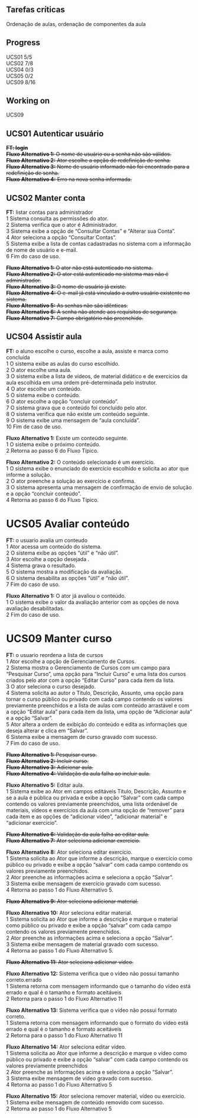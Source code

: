 ## Tarefas críticas  
Ordenação de aulas, ordenação de componentes da aula  
  
## Progress  
UCS01 5/5  
UCS02 7/8  
UCS04 0/3  
UCS05 0/2  
UCS09 8/16  

## Working on  
UCS09


## UCS01 Autenticar usuário  
~~**FT: login**~~  
~~**Fluxo Alternativo 1:** O nome de usuário ou a senha não são válidos.~~  
~~**Fluxo Alternativo 2:** Ator escolhe a opção de redefinição de senha.~~  
~~**Fluxo Alternativo 3:** Nome de usuário informado não foi encontrado para a redefinição de senha.~~  
~~**Fluxo Alternativo 4:** Erro na nova senha informada.~~  

## UCS02 Manter conta  
**FT:** listar contas para administrador  
1 Sistema consulta as permissões do ator.  
2 Sistema verifica que o ator é Administrador.  
3 Sistema exibe a opção de “Consultar Contas” e “Alterar sua Conta”.  
4 Ator seleciona a opção “Consultar Contas”.  
5 Sistema exibe a lista de contas cadastradas no sistema com a informação de nome de usuário e e-mail.  
6 Fim do caso de uso.  

~~**Fluxo Alternativo 1:** O ator não está autenticado no sistema.~~  
~~**Fluxo Alternativo 2:** O ator está autenticado no sistema mas não é administrador.~~  
~~**Fluxo Alternativo 3:** O nome de usuário já existe.~~  
~~**Fluxo Alternativo 4:** O e-mail já está vinculado a outro usuário existente no sistema.~~  
~~**Fluxo Alternativo 5:** As senhas não são idênticas.~~  
~~**Fluxo Alternativo 6:** A senha não atende aos requisitos de segurança.~~  
~~**Fluxo Alternativo 7:** Campo obrigatório não preenchido.~~  

## UCS04 Assistir aula  
**FT:** o aluno escolhe o curso, escolhe a aula, assiste e marca como concluída  
1 O sistema exibe as aulas do curso escolhido.  
2 O ator escolhe uma aula.  
3 O sistema exibe a lista de vídeos, de material didático e de exercícios da aula escolhida em uma ordem pré-determinada pelo instrutor.  
4 O ator escolhe um conteúdo.  
5 O sistema exibe o conteúdo.  
6 O ator escolhe a opção “concluir conteúdo”.  
7 O sistema grava que o conteúdo foi concluído pelo ator.  
8 O sistema verifica que não existe um conteúdo seguinte.  
9 O sistema exibe uma mensagem de “aula concluída”.  
10 Fim de caso de uso.  

**Fluxo Alternativo 1:** Existe um conteúdo seguinte.  
1 O sistema exibe o próximo conteúdo.  
2 Retorna ao passo 6 do Fluxo Típico.  

**Fluxo Alternativo 2:** O conteúdo selecionado é um exercício.  
1 O sistema exibe o enunciado do exercício escolhido e solicita ao ator que informe a solução.  
2 O ator preenche a solução ao exercício e confirma.  
3 O sistema apresenta uma mensagem de confirmação de envio de solução e a opção “concluir conteúdo”.  
4 Retorna ao passo 6 do Fluxo Típico.  

# UCS05 Avaliar conteúdo  
**FT:** o usuario avalia um conteudo  
1 Ator acessa um conteúdo do sistema.  
2 O sistema exibe as opções “útil” e “não útil”.  
3 Ator escolhe a opção desejada .  
4 Sistema grava o resultado.  
5 O sistema mostra a modificação da avaliação.  
6 O sistema desabilita as opções “útil” e “não útil”.  
7 Fim do caso de uso.  

**Fluxo Alternativo 1:** O ator já avaliou o conteúdo.  
1 O sistema exibe o valor da avaliação anterior com as opções de nova avaliação desabilitadas.  
2 Fim do caso de uso.  


# UCS09 Manter curso  
**FT:** o usuario reordena a lista de cursos  
1 Ator escolhe a opção de Gerenciamento de Cursos.  
2 Sistema mostra o Gerenciamento de Cursos com um campo para “Pesquisar Curso”, uma opção para “Incluir Curso” e uma lista dos cursos criados pelo ator com a opção “Editar Curso” para cada item da lista.  
3 O ator seleciona o curso desejado.  
4 Sistema solicita ao autor o Título, Descrição, Assunto, uma opção para tornar o curso público ou privado com cada campo contendo os valores previamente preenchidos e a lista de aulas com conteúdo arrastável e com a opção “Editar aula” para cada item da lista, uma opção de “Adicionar aula” e a opção “Salvar”.  
5 Ator altera a ordem de exibição do conteúdo e edita as informações que deseja alterar e clica em “Salvar”.  
6 Sistema exibe a mensagem de curso gravado com sucesso.  
7 Fim do caso de uso.  

~~**Fluxo Alternativo 1:** Pesquisar curso.~~  
~~**Fluxo Alternativo 2:** Incluir curso.~~  
~~**Fluxo Alternativo 3:** Adicionar aula.~~  
~~**Fluxo Alternativo 4:** Validação da aula falha ao incluir aula.~~  

**Fluxo Alternativo 5:** Editar aula.  
1 Sistema exibe ao Ator em campos editáveis Título, Descrição, Assunto e se a aula é pública ou privada e exibe a opção “Salvar” com cada campo contendo os valores previamente preenchidos, uma lista ordenável de materiais, vídeos e exercícios da aula com uma opção de “remover” para cada item e as opções de “adicionar vídeo”, “adicionar material” e “adicionar exercício”.  

~~**Fluxo Alternativo 6:** Validação da aula falha ao editar aula.~~  
~~**Fluxo Alternativo 7:** Ator seleciona adicionar exercício.~~  

**Fluxo Alternativo 8:** Ator seleciona editar exercício.  
1 Sistema solicita ao Ator que informe a descrição, marque o exercício como público ou privado e exibe a opção “salvar” com cada campo contendo os valores previamente preenchidos.  
2 Ator preenche as informações acima e seleciona a opção “Salvar”.  
3 Sistema exibe mensagem de exercício gravado com sucesso.  
4 Retorna ao passo 1 do Fluxo Alternativo 5.  

~~**Fluxo Alternativo 9:** Ator seleciona adicionar material.~~  

**Fluxo Alternativo 10:** Ator seleciona editar material.  
1 Sistema solicita ao Ator que informe a descrição e marque o material como público ou privado e exibe a opção “salvar” com cada campo contendo os valores previamente preenchidos.  
2 Ator preenche as informações acima e seleciona a opção “Salvar”.  
3 Sistema exibe mensagem de material gravado com sucesso.  
4 Retorna ao passo 1 do Fluxo Alternativo 5.  

~~**Fluxo Alternativo 11:** Ator seleciona adicionar vídeo.~~  

**Fluxo Alternativo 12:** Sistema verifica que o vídeo não possui tamanho correto.errado  
1 Sistema retorna com mensagem informando que o tamanho do vídeo está errado e qual é o tamanho e formato aceitáveis  
2 Retorna para o passo 1 do Fluxo Alternativo 11  

**Fluxo Alternativo 13:** Sistema verifica que o vídeo não possui formato correto.  
1 Sistema retorna com mensagem informando que o formato do vídeo está errado e qual é o tamanho e formato aceitáveis  
2 Retorna para o passo 1 do Fluxo Alternativo 11  

**Fluxo Alternativo 14:** Ator seleciona editar vídeo.  
1 Sistema solicita ao Ator que informe a descrição e marque o vídeo como público ou privado e exibe a opção “salvar” com cada campo contendo os valores previamente preenchidos  
2 Ator preenche as informações acima e seleciona a opção “Salvar”.  
3 Sistema exibe mensagem de vídeo gravado com sucesso.  
4 Retorna ao passo 1 do Fluxo Alternativo 5  

**Fluxo Alternativo 15:** Ator seleciona remover material, vídeo ou exercício.  
1 Sistema exibe mensagem de conteúdo removido com sucesso.  
2 Retorna ao passo 1 do Fluxo Alternativo 5  
